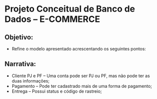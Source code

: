 # Projeto Conceitual de Banco de Dados – E-COMMERCE

## Objetivo:
- Refine o modelo apresentado acrescentando os seguintes pontos:

## Narrativa:
- Cliente PJ e PF – Uma conta pode ser PJ ou PF, mas não pode ter as duas informações;
- Pagamento – Pode ter cadastrado mais de uma forma de pagamento;
- Entrega – Possui status e código de rastreio;